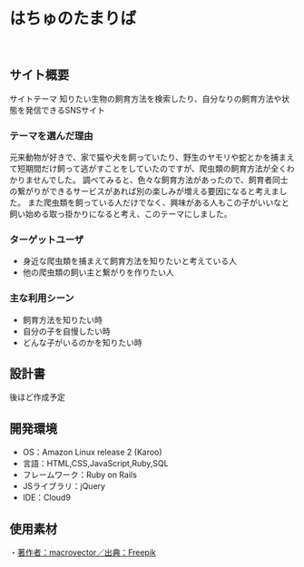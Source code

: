 # はちゅのたまりば
​
## サイト概要
サイトテーマ
知りたい生物の飼育方法を検索したり、自分なりの飼育方法や状態を発信できるSNSサイト
​
### テーマを選んだ理由
元来動物が好きで、家で猫や犬を飼っていたり、野生のヤモリや蛇とかを捕まえて短期間だけ飼って逃がすことをしていたのですが、爬虫類の飼育方法が全くわかりませんでした。
調べてみると、色々な飼育方法があったので、飼育者同士の繋がりができるサービスがあれば別の楽しみが増える要因になると考えました。
また爬虫類を飼っている人だけでなく、興味がある人もこの子がいいなと飼い始める取っ掛かりになると考え、このテーマにしました。

### ターゲットユーザ
- 身近な爬虫類を捕まえて飼育方法を知りたいと考えている人
- 他の爬虫類の飼い主と繋がりを作りたい人
​
### 主な利用シーン
- 飼育方法を知りたい時
- 自分の子を自慢したい時
- どんな子がいるのかを知りたい時
​
## 設計書
後ほど作成予定
​
## 開発環境
- OS：Amazon Linux release 2 (Karoo)
- 言語：HTML,CSS,JavaScript,Ruby,SQL
- フレームワーク：Ruby on Rails
- JSライブラリ：jQuery
- IDE：Cloud9
​
## 使用素材
・<a href="https://jp.freepik.com/free-vector/seamless-camouflage-pattern-green-and-brown-colors_11060441.htm#fromView=search&page=1&position=0&uuid=6f8f4889-c85b-40ed-bf5f-32957c3d3a99">著作者：macrovector／出典：Freepik</a>
